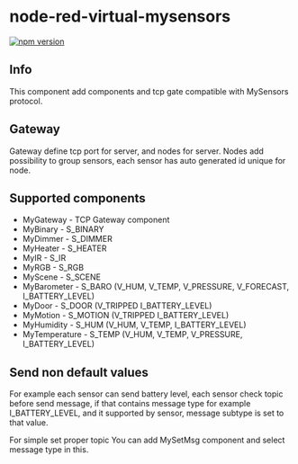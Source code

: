# node-red-virtual-mysensors
[![npm version](https://badge.fury.io/js/node-red-contrib-virtual-mysensors.svg)](https://badge.fury.io/js/node-red-contrib-virtual-mysensors)

## Info
This component add components and tcp gate compatible with
MySensors protocol.

## Gateway
Gateway define tcp port for server, and nodes for server.
Nodes add possibility to group sensors, each sensor has
auto generated id unique for node.

## Supported components
* MyGateway - TCP Gateway component
* MyBinary - S_BINARY
* MyDimmer - S_DIMMER
* MyHeater - S_HEATER
* MyIR - S_IR
* MyRGB - S_RGB
* MyScene - S_SCENE
* MyBarometer - S_BARO (V_HUM, V_TEMP, V_PRESSURE, V_FORECAST, I_BATTERY_LEVEL)
* MyDoor - S_DOOR (V_TRIPPED I_BATTERY_LEVEL)
* MyMotion - S_MOTION (V_TRIPPED I_BATTERY_LEVEL)
* MyHumidity - S_HUM (V_HUM, V_TEMP, I_BATTERY_LEVEL)
* MyTemperature - S_TEMP (V_HUM, V_TEMP, V_PRESSURE, I_BATTERY_LEVEL)

## Send non default values
For example each sensor can send battery level, each sensor check topic before send message,
if that contains message type for example I_BATTERY_LEVEL, and it supported by sensor, message subtype is set to that value.
<p>For simple set proper topic You can add MySetMsg component and select message type in this.</p>